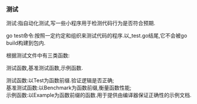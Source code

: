 ### 测试 ###

测试:指自动化测试,写一些小程序用于检测代码行为是否符合预期.

go test命令:按照一定约定和组织来测试代码的程序.以_test.go结尾,它不会被go build构建到包内.

根据测试文件中有三类函数:

测试函数,基准测试函数,示例函数.

测试函数:以Test为函数前缀.验证逻辑是否正确;    
基准测试函数:以Benchmark为函数前缀,衡量函数性能;    
示例函数:以Example为函数前缀的函数.用于提供由编译器保证正确性的示例文档.




